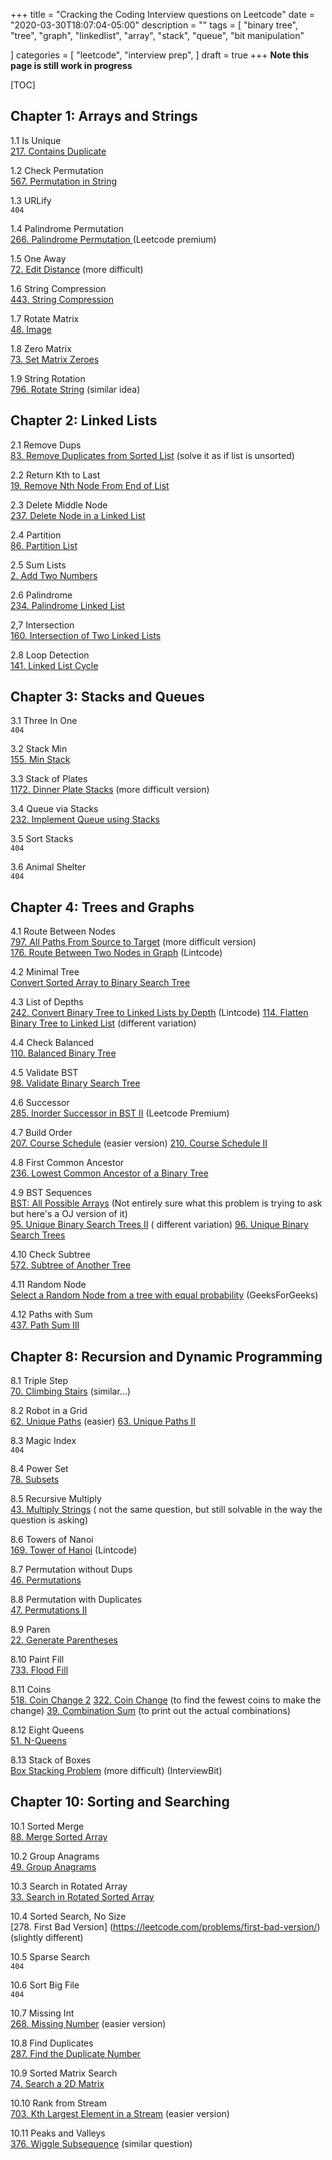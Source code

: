 +++
title = "Cracking the Coding Interview questions on Leetcode"
date = "2020-03-30T18:07:04-05:00"
description = ""
tags = [
  "binary tree", 
  "tree",
  "graph",
  "linkedlist",
  "array",
  "stack",
  "queue",
  "bit manipulation"

]
categories = [ 
  "leetcode", 
  "interview prep",
]
draft  = true
+++
**Note this page is still work in progress**

[TOC]

## Chapter 1: Arrays and Strings

1.1 Is Unique  
[217. Contains Duplicate](https://leetcode.com/problems/contains-duplicate/)

1.2 Check Permutation  
[567. Permutation in String](https://leetcode.com/problems/permutation-in-string/)

1.3 URLify  
`404`

1.4 Palindrome Permutation  
[266. Palindrome Permutation ](https://leetcode.com/problems/palindrome-permutation/) (Leetcode premium)

1.5 One Away  
[72. Edit Distance](https://leetcode.com/problems/edit-distance/) (more difficult)

1.6 String Compression  
[443. String Compression](https://leetcode.com/problems/string-compression/)

1.7 Rotate Matrix  
[48. Image](https://leetcode.com/problems/rotate-image/)

1.8 Zero Matrix  
[73. Set Matrix Zeroes](https://leetcode.com/problems/set-matrix-zeroes/)

1.9 String Rotation  
[796. Rotate String](https://leetcode.com/problems/rotate-string/) (similar idea)



## Chapter 2: Linked Lists

2.1 Remove Dups  
[83. Remove Duplicates from Sorted List](https://leetcode.com/problems/remove-duplicates-from-sorted-list/) (solve it as if list is unsorted)

2.2 Return Kth to Last  
[19. Remove Nth Node From End of List](https://leetcode.com/problems/remove-nth-node-from-end-of-list/)

2.3 Delete Middle Node  
[237. Delete Node in a Linked List](https://leetcode.com/problems/delete-node-in-a-linked-list/)

2.4 Partition  
[86. Partition List](https://leetcode.com/problems/partition-list/)

2.5 Sum Lists  
[2. Add Two Numbers](https://leetcode.com/problems/add-two-numbers/)

2.6 Palindrome  
[234. Palindrome Linked List](https://leetcode.com/problems/palindrome-linked-list/)

2,7 Intersection  
[160. Intersection of Two Linked Lists](https://leetcode.com/problems/intersection-of-two-linked-lists/)

2.8 Loop Detection  
[141. Linked List Cycle](https://leetcode.com/problems/linked-list-cycle/)



## Chapter 3: Stacks and Queues

3.1 Three In One  
`404`

3.2 Stack Min  
[155. Min Stack](https://leetcode.com/problems/min-stack/)

3.3 Stack of Plates  
[1172. Dinner Plate Stacks](https://leetcode.com/problems/dinner-plate-stacks/) (more difficult version)  

3.4 Queue via Stacks  
[232. Implement Queue using Stacks](https://leetcode.com/problems/implement-queue-using-stacks/)

3.5 Sort Stacks  
`404`

3.6 Animal Shelter  
`404`




## Chapter 4: Trees and Graphs

4.1 Route Between Nodes  
[797. All Paths From Source to Target](https://leetcode.com/problems/all-paths-from-source-to-target/) (more difficult version)  
[176. Route Between Two Nodes in Graph](https://www.lintcode.com/problem/route-between-two-nodes-in-graph/description) (Lintcode)

4.2 Minimal Tree  
[Convert Sorted Array to Binary Search Tree](https://leetcode.com/problems/convert-sorted-array-to-binary-search-tree/)

4.3 List of Depths  
[242. Convert Binary Tree to Linked Lists by Depth](https://www.lintcode.com/problem/convert-binary-tree-to-linked-lists-by-depth/description) (Lintcode)
[114. Flatten Binary Tree to Linked List](https://leetcode.com/problems/flatten-binary-tree-to-linked-list/) (different variation)

4.4 Check Balanced  
[110. Balanced Binary Tree](https://leetcode.com/problems/balanced-binary-tree/)

4.5 Validate BST  
[98. Validate Binary Search Tree](https://leetcode.com/problems/validate-binary-search-tree/)

4.6 Successor  
[285. Inorder Successor in BST II](https://leetcode.com/problems/inorder-successor-in-bst-ii/) (Leetcode Premium)

4.7 Build Order  
[207. Course Schedule](https://leetcode.com/problems/course-schedule/) (easier version)
[210. Course Schedule II](https://leetcode.com/problems/course-schedule-ii/)

4.8 First Common Ancestor  
[236. Lowest Common Ancestor of a Binary Tree](https://leetcode.com/problems/lowest-common-ancestor-of-a-binary-tree/)

4.9 BST Sequences  
[BST: All Possible Arrays](http://thebookofproblems.com/problems/bst-all-possible-arrays) (Not entirely sure what this problem is trying to ask but here's a OJ version of it)  
[95. Unique Binary Search Trees II](https://leetcode.com/problems/unique-binary-search-trees-ii/) ( different variation) 
[96. Unique Binary Search Trees](https://leetcode.com/problems/unique-binary-search-trees/) 

4.10 Check Subtree  
[572. Subtree of Another Tree](https://leetcode.com/problems/subtree-of-another-tree/)

4.11 Random Node  
[Select a Random Node from a tree with equal probability](https://www.geeksforgeeks.org/select-random-node-tree-equal-probability/) (GeeksForGeeks)

4.12 Paths with Sum  
[437. Path Sum III](https://leetcode.com/problems/path-sum-iii/description/)



## Chapter 8: Recursion and Dynamic Programming

8.1 Triple Step  
[70. Climbing Stairs](https://leetcode.com/problems/climbing-stairs/) (similar...)

8.2 Robot in a Grid  
[62. Unique Paths](https://leetcode.com/problems/unique-paths/) (easier)
[63. Unique Paths II](https://leetcode.com/problems/unique-paths-ii/)

8.3 Magic Index  
`404`

8.4 Power Set  
[78. Subsets](https://leetcode.com/problems/subsets/)

8.5 Recursive Multiply  
[43. Multiply Strings](https://leetcode.com/problems/multiply-strings/) ( not the same question, but still solvable in the way the question is asking)

8.6 Towers of Nanoi  
[169. Tower of Hanoi](https://www.lintcode.com/problem/tower-of-hanoi/description) (Lintcode)

8.7 Permutation without Dups  
[46. Permutations](https://leetcode.com/problems/permutations/)

8.8 Permutation with Duplicates  
[47. Permutations II](https://leetcode.com/problems/permutations-ii/)

8.9 Paren  
[22. Generate Parentheses](https://leetcode.com/problems/generate-parentheses/)

8.10 Paint Fill  
[733. Flood Fill](https://leetcode.com/problems/flood-fill/)

8.11 Coins  
[518. Coin Change 2](https://leetcode.com/problems/coin-change-2/)
[322. Coin Change](https://leetcode.com/problems/coin-change/) (to find the fewest coins to make the change)
[39. Combination Sum](https://leetcode.com/problems/combination-sum/) (to print out the actual combinations)

8.12 Eight Queens  
[51. N-Queens](https://leetcode.com/problems/n-queens/)

8.13 Stack of Boxes  
[Box Stacking Problem](https://www.interviewbit.com/problems/box-stacking-problem/#) (more difficult) (InterviewBit)



## Chapter 10: Sorting and Searching

10.1 Sorted Merge  
[88. Merge Sorted Array](https://leetcode.com/problems/merge-sorted-array/)

10.2 Group Anagrams  
[49. Group Anagrams](https://leetcode.com/problems/group-anagrams/)

10.3 Search in Rotated Array  
[33. Search in Rotated Sorted Array](https://leetcode.com/problems/search-in-rotated-sorted-array/)

10.4 Sorted Search, No Size  
[278. First Bad Version] (https://leetcode.com/problems/first-bad-version/) (slightly different)

10.5 Sparse Search  
`404`

10.6 Sort Big File  
`404`

10.7 Missing Int  
[268. Missing Number](https://leetcode.com/problems/missing-number/) (easier version)

10.8 Find Duplicates  
[287. Find the Duplicate Number](https://leetcode.com/problems/find-the-duplicate-number/)

10.9 Sorted Matrix Search  
[74. Search a 2D Matrix](https://leetcode.com/problems/search-a-2d-matrix/)

10.10 Rank from Stream  
[703. Kth Largest Element in a Stream](https://leetcode.com/problems/kth-largest-element-in-a-stream/) (easier version)

10.11 Peaks and Valleys  
[376. Wiggle Subsequence](https://leetcode.com/problems/wiggle-subsequence/) (similar question)

